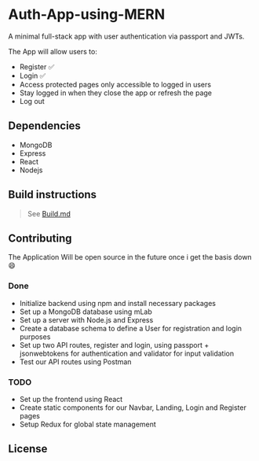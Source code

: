# Auth-App-using-MERN
A minimal full-stack app with user authentication via passport and JWTs.

The App will allow users to:

- Register ✅
- Login ✅
- Access protected pages only accessible to logged in users
- Stay logged in when they close the app or refresh the page
- Log out

## Dependencies

- MongoDB
- Express
- React
- Nodejs

## Build instructions

> See [Build.md](Build.md)

## Contributing

The Application Will be open source in the future once i get the basis down 😄

### Done

- Initialize backend using npm and install necessary packages
- Set up a MongoDB database using mLab
- Set up a server with Node.js and Express
- Create a database schema to define a User for registration and login purposes
- Set up two API routes, register and login, using passport + jsonwebtokens for authentication and validator for input validation
- Test our API routes using Postman

### TODO

- Set up the frontend using React
- Create static components for our Navbar, Landing, Login and Register pages
- Setup Redux for global state management

## License
